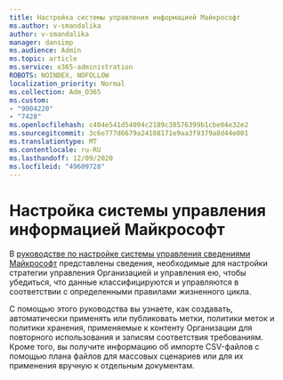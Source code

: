 ```yaml
---
title: Настройка системы управления информацией Майкрософт
ms.author: v-smandalika
author: v-smandalika
manager: dansimp
ms.audience: Admin
ms.topic: article
ms.service: o365-administration
ROBOTS: NOINDEX, NOFOLLOW
localization_priority: Normal
ms.collection: Adm_O365
ms.custom:
- "9004220"
- "7428"
ms.openlocfilehash: c404e541d54094c2189c38576399b1cbe04e32e2
ms.sourcegitcommit: 3c6e777d6679a24108171e9aa3f9379a8d44e001
ms.translationtype: MT
ms.contentlocale: ru-RU
ms.lasthandoff: 12/09/2020
ms.locfileid: "49609728"
---
```

# <a name="set-up-microsoft-information-governance"></a>Настройка системы управления информацией Майкрософт

В [руководстве по настройке системы управления сведениями Майкрософт](https://admin.microsoft.com/AdminPortal/Home#/modernonboarding/migsetupguide) представлены сведения, необходимые для настройки стратегии управления Организацией и управления ею, чтобы убедиться, что данные классифицируются и управляются в соответствии с определенными правилами жизненного цикла.

С помощью этого руководства вы узнаете, как создавать, автоматически применять или публиковать метки, политики меток и политики хранения, применяемые к контенту Организации для повторного использования и записям соответствия требованиям. Кроме того, вы получите информацию об импорте CSV-файлов с помощью плана файлов для массовых сценариев или для их применения вручную к отдельным документам.